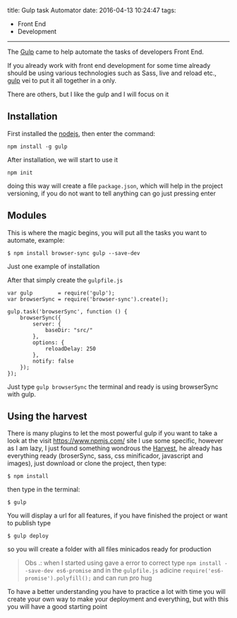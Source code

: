title: Gulp task Automator
date: 2016-04-13 10:24:47
tags:
 - Front End
 - Development
---
The [Gulp](http://gulpjs.com/ "Official Site") came to help automate the tasks of developers Front End.

If you already work with front end development for some time already should be using various technologies such as Sass, live and reload etc., [gulp](http://gulpjs.com/ "Official Site") vei to put it all together in a only.
<!--more-->
There are others, but I like the gulp and I will focus on it
## Installation
First installed the [nodejs](/2016/04/01/Installing-nodejs/ "Installing nodejs"), then enter the command:
```
npm install -g gulp
```
After installation, we will start to use it
```
npm init
```
doing this way will create a file `package.json`, which will help in the project versioning, if you do not want to tell anything can go just pressing enter

## Modules
This is where the magic begins, you will put all the tasks you want to automate, example:
```
$ npm install browser-sync gulp --save-dev
```
Just one example of installation

After that simply create the `gulpfile.js`
```
var gulp        = require('gulp');
var browserSync = require('browser-sync').create();

gulp.task('browserSync', function () {
    browserSync({
        server: {
            baseDir: "src/"
        },
        options: {
            reloadDelay: 250
        },
        notify: false
    });
});
```
Just type `gulp browserSync` the terminal and ready is using browserSync with gulp.

## Using the harvest
There is many plugins to let the most powerful gulp if you want to take a look at the visit https://www.npmjs.com/ site I use some specific, however as I am lazy, I just found something wondrous the [Harvest](http://www.ryanbensonmedia.com/harvest "Official Site"), he already has everything ready (broserSync, sass, css minificador, javascript and images), just download or clone the project, then type:
```
$ npm install
```
then type in the terminal:
```
$ gulp
```
You will display a url for all features, if you have finished the project or want to publish type
```
$ gulp deploy
```
so you will create a folder with all files minicados ready for production

 > Obs .: when I started using gave a error to correct type `npm install --save-dev es6-promise` and in the `gulpfile.js` adicine `require('es6-promise').polyfill();` and can run pro hug

To have a better understanding you have to practice a lot with time you will create your own way to make your deployment and everything, but with this you will have a good starting point